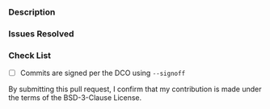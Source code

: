 ### Description

<!-- Describe what this change achieves-->

### Issues Resolved

<!-- List any issues this PR will resolve. -->
<!-- Example: closes #1234 -->

### Check List

- [ ] Commits are signed per the DCO using `--signoff`

By submitting this pull request, I confirm that my contribution is made under
the terms of the BSD-3-Clause License.
